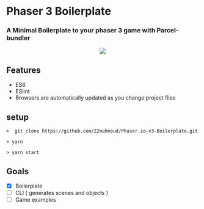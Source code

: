 # Phaser 3 Boilerplate

### A Minimal Boilerplate to your phaser 3 game with Parcel-bundler

<div style="text-align:center"><img src ="https://i.imgur.com/b9aFxtD.jpg" /></div>

## Features

* ES6
* ESlint
* Browsers are automatically updated as you change project files

## setup

```
>  git clone https://github.com/22mahmoud/Phaser.io-v3-Boilerplate.git
```

```
> yarn
```

```
> yarn start
```

## Goals

* [x] Boilerplate
* [ ] CLI ( generates scenes and objects )
* [ ] Game examples
